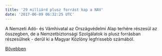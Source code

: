 ```yaml
---
title: '29 milliárd plusz forrást kap a NAV'
date: '2017-06-09 06:32:25 UTC'
---
```


A Nemzeti Adó- és Vámhivatal az Országvédelmi Alap terhére részesül az összegben, de a Nemzetbiztonsági Szolgálatok is plusz forrásban részesülnek - derül ki a Magyar Közlöny legfrissebb számából.


[Bővebben](http://ift.tt/2t0PWcV)
